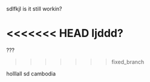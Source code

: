 sdlfkjl
is it still workin?

<<<<<<< HEAD
ljddd?
=======
???
>>>>>>> fixed_branch

holllall sd cambodia 